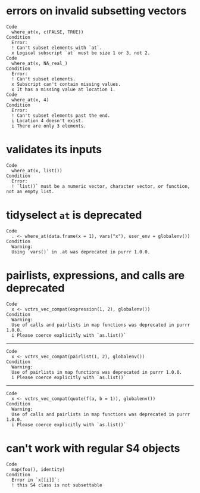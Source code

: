 # errors on invalid subsetting vectors

    Code
      where_at(x, c(FALSE, TRUE))
    Condition
      Error:
      ! Can't subset elements with `at`.
      x Logical subscript `at` must be size 1 or 3, not 2.
    Code
      where_at(x, NA_real_)
    Condition
      Error:
      ! Can't subset elements.
      x Subscript can't contain missing values.
      x It has a missing value at location 1.
    Code
      where_at(x, 4)
    Condition
      Error:
      ! Can't subset elements past the end.
      i Location 4 doesn't exist.
      i There are only 3 elements.

# validates its inputs

    Code
      where_at(x, list())
    Condition
      Error:
      ! `list()` must be a numeric vector, character vector, or function, not an empty list.

# tidyselect `at` is deprecated

    Code
      . <- where_at(data.frame(x = 1), vars("x"), user_env = globalenv())
    Condition
      Warning:
      Using `vars()` in .at was deprecated in purrr 1.0.0.

# pairlists, expressions, and calls are deprecated

    Code
      x <- vctrs_vec_compat(expression(1, 2), globalenv())
    Condition
      Warning:
      Use of calls and pairlists in map functions was deprecated in purrr 1.0.0.
      i Please coerce explicitly with `as.list()`

---

    Code
      x <- vctrs_vec_compat(pairlist(1, 2), globalenv())
    Condition
      Warning:
      Use of pairlists in map functions was deprecated in purrr 1.0.0.
      i Please coerce explicitly with `as.list()`

---

    Code
      x <- vctrs_vec_compat(quote(f(a, b = 1)), globalenv())
    Condition
      Warning:
      Use of calls and pairlists in map functions was deprecated in purrr 1.0.0.
      i Please coerce explicitly with `as.list()`

# can't work with regular S4 objects

    Code
      map(foo(), identity)
    Condition
      Error in `x[[i]]`:
      ! this S4 class is not subsettable

